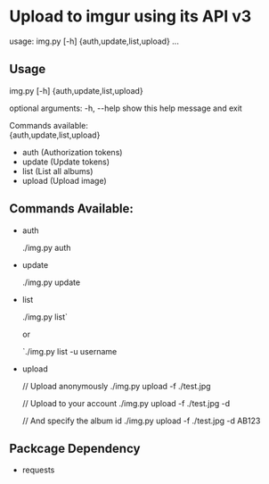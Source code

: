 # Upload to imgur using its API v3
usage: img.py [-h] {auth,update,list,upload} ...

## Usage
img.py [-h] {auth,update,list,upload}

optional arguments:
  -h, --help            show this help message and exit

Commands available: <br />
  {auth,update,list,upload}

* auth                (Authorization tokens)
* update              (Update tokens)
* list                (List all albums)
* upload              (Upload image)

## Commands Available:
* auth

	./img.py auth

* update

	./img.py update

* list

	./img.py list` 

	or 

	`./img.py list -u username

* upload

	// Upload anonymously
	./img.py upload -f ./test.jpg

	// Upload to your account
	./img.py upload -f ./test.jpg -d

	// And specify the album id 
	./img.py upload -f ./test.jpg -d AB123

## Packcage Dependency
* requests

